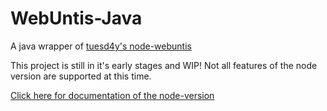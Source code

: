 # WebUntis-Java
A java wrapper of [tuesd4y's node-webuntis](https://github.com/tuesd4y/node-webuntis)

This project is still in it's early stages and WIP!
Not all features of the node version are supported at this time.

[Click here for documentation of the node-version](https://github.com/tuesd4y/node-webuntis/blob/master/README.md)
